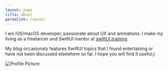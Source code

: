 ```yaml
---
layout: page
title: About
permalink: /about/
---
```




I am iOS/macOS developer, passionate about UX and animations. I make my living as a freelancer and SwiftUI mentor at [swiftUI.training].

My blog occasionaly features SwiftUI topics that I found entertaining or have not been discussed elsewhere so far. I hope you will find it useful;)

<img src="{{ site.baseurl }}/assets/logo.png" title="Profile Picture" class="profile">


[swiftUI.training]: https://swiftui.training